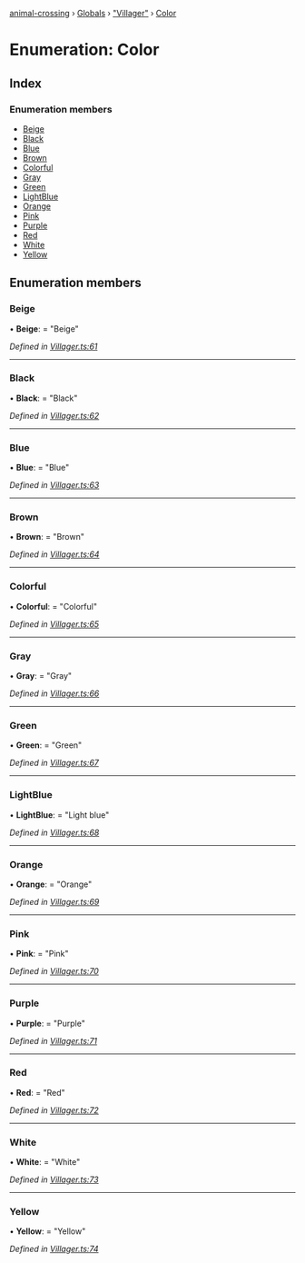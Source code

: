 [animal-crossing](../README.md) › [Globals](../globals.md) › ["Villager"](../modules/_villager_.md) › [Color](_villager_.color.md)

# Enumeration: Color

## Index

### Enumeration members

* [Beige](_villager_.color.md#beige)
* [Black](_villager_.color.md#black)
* [Blue](_villager_.color.md#blue)
* [Brown](_villager_.color.md#brown)
* [Colorful](_villager_.color.md#colorful)
* [Gray](_villager_.color.md#gray)
* [Green](_villager_.color.md#green)
* [LightBlue](_villager_.color.md#lightblue)
* [Orange](_villager_.color.md#orange)
* [Pink](_villager_.color.md#pink)
* [Purple](_villager_.color.md#purple)
* [Red](_villager_.color.md#red)
* [White](_villager_.color.md#white)
* [Yellow](_villager_.color.md#yellow)

## Enumeration members

###  Beige

• **Beige**: = "Beige"

*Defined in [Villager.ts:61](https://github.com/Norviah/animal-crossing/blob/0850a1e/module/types/Villager.ts#L61)*

___

###  Black

• **Black**: = "Black"

*Defined in [Villager.ts:62](https://github.com/Norviah/animal-crossing/blob/0850a1e/module/types/Villager.ts#L62)*

___

###  Blue

• **Blue**: = "Blue"

*Defined in [Villager.ts:63](https://github.com/Norviah/animal-crossing/blob/0850a1e/module/types/Villager.ts#L63)*

___

###  Brown

• **Brown**: = "Brown"

*Defined in [Villager.ts:64](https://github.com/Norviah/animal-crossing/blob/0850a1e/module/types/Villager.ts#L64)*

___

###  Colorful

• **Colorful**: = "Colorful"

*Defined in [Villager.ts:65](https://github.com/Norviah/animal-crossing/blob/0850a1e/module/types/Villager.ts#L65)*

___

###  Gray

• **Gray**: = "Gray"

*Defined in [Villager.ts:66](https://github.com/Norviah/animal-crossing/blob/0850a1e/module/types/Villager.ts#L66)*

___

###  Green

• **Green**: = "Green"

*Defined in [Villager.ts:67](https://github.com/Norviah/animal-crossing/blob/0850a1e/module/types/Villager.ts#L67)*

___

###  LightBlue

• **LightBlue**: = "Light blue"

*Defined in [Villager.ts:68](https://github.com/Norviah/animal-crossing/blob/0850a1e/module/types/Villager.ts#L68)*

___

###  Orange

• **Orange**: = "Orange"

*Defined in [Villager.ts:69](https://github.com/Norviah/animal-crossing/blob/0850a1e/module/types/Villager.ts#L69)*

___

###  Pink

• **Pink**: = "Pink"

*Defined in [Villager.ts:70](https://github.com/Norviah/animal-crossing/blob/0850a1e/module/types/Villager.ts#L70)*

___

###  Purple

• **Purple**: = "Purple"

*Defined in [Villager.ts:71](https://github.com/Norviah/animal-crossing/blob/0850a1e/module/types/Villager.ts#L71)*

___

###  Red

• **Red**: = "Red"

*Defined in [Villager.ts:72](https://github.com/Norviah/animal-crossing/blob/0850a1e/module/types/Villager.ts#L72)*

___

###  White

• **White**: = "White"

*Defined in [Villager.ts:73](https://github.com/Norviah/animal-crossing/blob/0850a1e/module/types/Villager.ts#L73)*

___

###  Yellow

• **Yellow**: = "Yellow"

*Defined in [Villager.ts:74](https://github.com/Norviah/animal-crossing/blob/0850a1e/module/types/Villager.ts#L74)*
